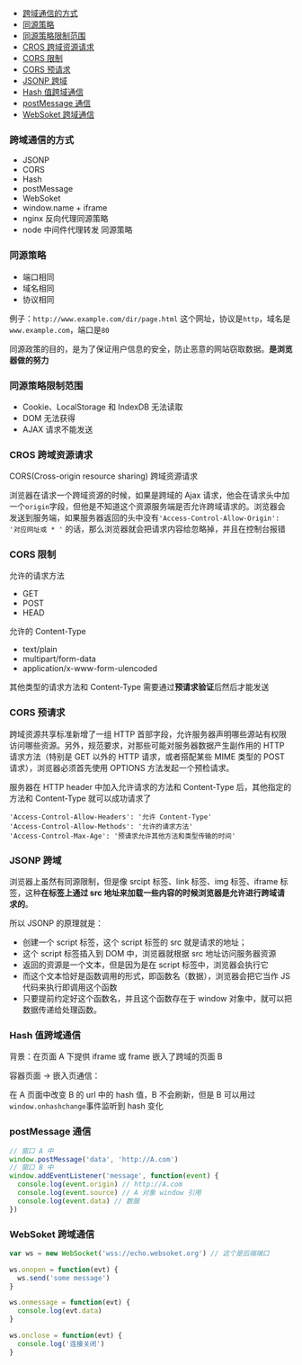 <!-- TOC -->

- [跨域通信的方式](#跨域通信的方式)
- [同源策略](#同源策略)
- [同源策略限制范围](#同源策略限制范围)
- [CROS 跨域资源请求](#cros-跨域资源请求)
- [CORS 限制](#cors-限制)
- [CORS 预请求](#cors-预请求)
- [JSONP 跨域](#jsonp-跨域)
- [Hash 值跨域通信](#hash-值跨域通信)
- [postMessage 通信](#postmessage-通信)
- [WebSoket 跨域通信](#websoket-跨域通信)

<!-- /TOC -->

### 跨域通信的方式

- JSONP
- CORS
- Hash
- postMessage
- WebSoket
- window.name + iframe
- nginx 反向代理同源策略
- node 中间件代理转发 同源策略

### 同源策略

- 端口相同
- 域名相同
- 协议相同

例子：`http://www.example.com/dir/page.html` 这个网址，协议是`http`，域名是`www.example.com`，端口是`80`

同源政策的目的，是为了保证用户信息的安全，防止恶意的网站窃取数据。**是浏览器做的努力**

### 同源策略限制范围

- Cookie、LocalStorage 和 IndexDB 无法读取
- DOM 无法获得
- AJAX 请求不能发送

### CROS 跨域资源请求

CORS(Cross-origin resource sharing) 跨域资源请求

浏览器在请求一个跨域资源的时候，如果是跨域的 Ajax 请求，他会在请求头中加一个`origin`字段，但他是不知道这个资源服务端是否允许跨域请求的。浏览器会发送到服务端，如果服务器返回的头中没有`'Access-Control-Allow-Origin': '对应网址或 * '` 的话，那么浏览器就会把请求内容给忽略掉，并且在控制台报错

### CORS 限制

允许的请求方法

- GET
- POST
- HEAD

允许的 Content-Type

- text/plain
- multipart/form-data
- application/x-www-form-ulencoded

其他类型的请求方法和 Content-Type 需要通过**预请求验证**后然后才能发送

### CORS 预请求

跨域资源共享标准新增了一组 HTTP 首部字段，允许服务器声明哪些源站有权限访问哪些资源。另外，规范要求，对那些可能对服务器数据产生副作用的 HTTP 请求方法（特别是 GET 以外的 HTTP 请求，或者搭配某些 MIME 类型的 POST 请求），浏览器必须首先使用 OPTIONS 方法发起一个预检请求。

服务器在 HTTP header 中加入允许请求的方法和 Content-Type 后，其他指定的方法和 Content-Type 就可以成功请求了

```http
'Access-Control-Allow-Headers': '允许 Content-Type'
'Access-Control-Allow-Methods': '允许的请求方法'
'Access-Control-Max-Age': '预请求允许其他方法和类型传输的时间'
```

### JSONP 跨域

浏览器上虽然有同源限制，但是像 srcipt 标签、link 标签、img 标签、iframe 标签，这种**在标签上通过 src 地址来加载一些内容的时候浏览器是允许进行跨域请求的**。

所以 JSONP 的原理就是：

- 创建一个 script 标签，这个 script 标签的 src 就是请求的地址；
- 这个 script 标签插入到 DOM 中，浏览器就根据 src 地址访问服务器资源
- 返回的资源是一个文本，但是因为是在 script 标签中，浏览器会执行它
- 而这个文本恰好是函数调用的形式，即函数名（数据），浏览器会把它当作 JS 代码来执行即调用这个函数
- 只要提前约定好这个函数名，并且这个函数存在于 window 对象中，就可以把数据传递给处理函数。

### Hash 值跨域通信

背景：在页面 A 下提供 iframe 或 frame 嵌入了跨域的页面 B

容器页面 -> 嵌入页通信：

在 A 页面中改变 B 的 url 中的 hash 值，B 不会刷新，但是 B 可以用过`window.onhashchange`事件监听到 hash 变化

### postMessage 通信

```js
// 窗口 A 中
window.postMessage('data', 'http://A.com')
// 窗口 B 中
window.addEventListener('message', function(event) {
  console.log(event.origin) // http://A.com
  console.log(event.source) // A 对象 window 引用
  console.log(event.data) // 数据
})
```

### WebSoket 跨域通信

```js
var ws = new WebSocket('wss://echo.websoket.org') // 这个是后端端口

ws.onopen = function(evt) {
  ws.send('some message')
}

ws.onmessage = function(evt) {
  console.log(evt.data)
}

ws.onclose = function(evt) {
  console.log('连接关闭')
}
```
